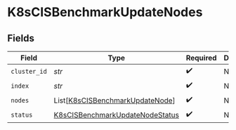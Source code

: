 # K8sCISBenchmarkUpdateNodes


## Fields

| Field                                                                                     | Type                                                                                      | Required                                                                                  | Description                                                                               |
| ----------------------------------------------------------------------------------------- | ----------------------------------------------------------------------------------------- | ----------------------------------------------------------------------------------------- | ----------------------------------------------------------------------------------------- |
| `cluster_id`                                                                              | *str*                                                                                     | :heavy_check_mark:                                                                        | N/A                                                                                       |
| `index`                                                                                   | *str*                                                                                     | :heavy_check_mark:                                                                        | N/A                                                                                       |
| `nodes`                                                                                   | List[[K8sCISBenchmarkUpdateNode](../../models/shared/k8scisbenchmarkupdatenode.md)]       | :heavy_check_mark:                                                                        | N/A                                                                                       |
| `status`                                                                                  | [K8sCISBenchmarkUpdateNodeStatus](../../models/shared/k8scisbenchmarkupdatenodestatus.md) | :heavy_check_mark:                                                                        | N/A                                                                                       |
